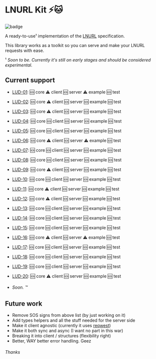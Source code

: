 # LNURL Kit ⚡🐱
![badge](https://github.com/lsunsi/lnurlkit/actions/workflows/test.yml/badge.svg)

A ready-to-use¹ implementation of the [LNURL](https://github.com/lnurl/luds) specification.

This library works as a toolkit so you can serve and make your LNURL requests with ease.

¹ _Soon to be. Currently it's still on early stages and should be considered experimental._

## Current support

- [LUD-01](https://github.com/lnurl/luds/blob/luds/01.md): 🆘 core ⚠️ client 🆘 server ⚠️ example 🆘 test
- [LUD-02](https://github.com/lnurl/luds/blob/luds/02.md): 🆘 core ⚠️ client 🆘 server 🆘 example 🆘 test
- [LUD-03](https://github.com/lnurl/luds/blob/luds/03.md): 🆘 core ⚠️ client 🆘 server 🆘 example 🆘 test
- [LUD-04](https://github.com/lnurl/luds/blob/luds/04.md): 🆘 core 🆘 client 🆘 server 🆘 example 🆘 test
- [LUD-05](https://github.com/lnurl/luds/blob/luds/05.md): 🆘 core 🆘 client 🆘 server 🆘 example 🆘 test
- [LUD-06](https://github.com/lnurl/luds/blob/luds/06.md): 🆘 core ⚠️ client 🆘 server ⚠️ example 🆘 test
- [LUD-07](https://github.com/lnurl/luds/blob/luds/07.md): 🆘 core 🆘 client 🆘 server 🆘 example 🆘 test
- [LUD-08](https://github.com/lnurl/luds/blob/luds/08.md): 🆘 core 🆘 client 🆘 server 🆘 example 🆘 test
- [LUD-09](https://github.com/lnurl/luds/blob/luds/09.md): 🆘 core ⚠️ client 🆘 server 🆘 example 🆘 test
- [LUD-10](https://github.com/lnurl/luds/blob/luds/10.md): 🆘 core 🆘 client 🆘 server 🆘 example 🆘 test
- [LUD-11](https://github.com/lnurl/luds/blob/luds/11.md): 🆘 core ⚠️ client 🆘 server 🆘 example 🆘 test
- [LUD-12](https://github.com/lnurl/luds/blob/luds/12.md): 🆘 core ⚠️ client 🆘 server 🆘 example 🆘 test
- [LUD-13](https://github.com/lnurl/luds/blob/luds/13.md): 🆘 core 🆘 client 🆘 server 🆘 example 🆘 test
- [LUD-14](https://github.com/lnurl/luds/blob/luds/14.md): 🆘 core 🆘 client 🆘 server 🆘 example 🆘 test
- [LUD-15](https://github.com/lnurl/luds/blob/luds/15.md): 🆘 core 🆘 client 🆘 server 🆘 example 🆘 test
- [LUD-16](https://github.com/lnurl/luds/blob/luds/16.md): 🆘 core ⚠️ client 🆘 server ⚠️ example 🆘 test
- [LUD-17](https://github.com/lnurl/luds/blob/luds/17.md): 🆘 core 🆘 client 🆘 server 🆘 example 🆘 test
- [LUD-18](https://github.com/lnurl/luds/blob/luds/18.md): 🆘 core 🆘 client 🆘 server 🆘 example 🆘 test
- [LUD-19](https://github.com/lnurl/luds/blob/luds/19.md): 🆘 core 🆘 client 🆘 server 🆘 example 🆘 test
- [LUD-20](https://github.com/lnurl/luds/blob/luds/20.md): 🆘 core ⚠️ client 🆘 server 🆘 example 🆘 test

- ###### Soon. ™

## Future work
- Remove SOS signs from above list (by just working on it)
- Add types helpers and all the stuff needed for the server side
- Make it client agnostic (currently it uses [reqwest](https://github.com/seanmonstar/reqwest))
- Make it both sync and async (I want no part in this war)
- Breaking it into client / structures (flexibility right)
- Better, WAY better error handling. Geez

###### Thanks

